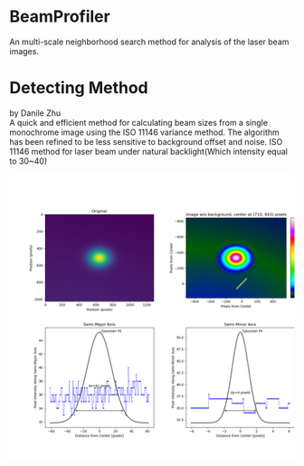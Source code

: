 # BeamProfiler
An multi-scale neighborhood search method for analysis of the laser beam images.

# Detecting Method
by Danile Zhu  
A quick and efficient method for calculating beam sizes from a single monochrome image using the ISO 11146 variance method. The algorithm has been refined to be less sensitive to background offset and noise.
ISO 11146 method for laser beam under natural backlight(Which intensity equal to 30~40)

![image](https://github.com/momotaaa/BeamProfiler/blob/main/ISO_Method.png)

